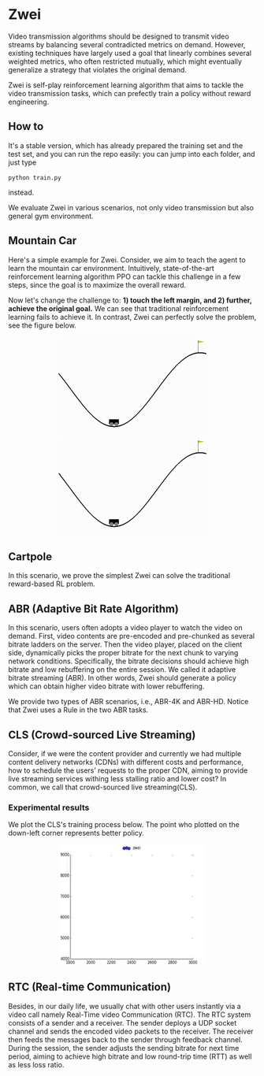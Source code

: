 # Zwei

Video transmission algorithms should be designed to transmit video streams by balancing several contradicted metrics on demand. However, existing techniques have largely used a goal that linearly combines several weighted metrics, who often restricted mutually, which might eventually generalize a strategy that violates the original demand.

Zwei is self-play reinforcement learning algorithm that aims to tackle the video transmission tasks, which can prefectly train a policy without reward engineering.

## How to 

It's a stable version, which has already prepared the training set and the test set, and you can run the repo easily: you can jump into each folder, and just type

```
python train.py
```

instead.

We evaluate Zwei in various scenarios, not only video transmission but also general gym environment.

## Mountain Car

Here's a simple example for Zwei. Consider, we aim to teach the agent to learn the mountain car environment.
Intuitively, state-of-the-art reinforcement learning algorithm PPO can tackle this challenge in a few steps, since the goal is to maximize the overall reward.

Now let's change the challenge to: **1) touch the left margin, and 2) further, achieve the original goal.** We can see that traditional reinforcement learning fails to achieve it.
In contrast, Zwei can perfectly solve the problem, see the figure below.

<p align="center">
    <img src="demo/ppo.gif" width="300"><img src="demo/zwei.gif" width="300">
</p>

## Cartpole

In this scenario, we prove the simplest Zwei can solve the traditional reward-based RL problem.


## ABR (Adaptive Bit Rate Algorithm)

In this scenario, users often adopts a video player to watch the video on demand. First, video contents are pre-encoded and pre-chunked as several bitrate ladders on the server. Then the video player, placed on the client side, dynamically picks the proper bitrate for the next chunk to varying network conditions. Specifically, the bitrate decisions should achieve high bitrate and low rebuffering on the entire session. We called it adaptive bitrate streaming (ABR). In other words, Zwei should generate a policy which can obtain higher video bitrate with lower rebuffering.

We provide two types of ABR scenarios, i.e., ABR-4K and ABR-HD. Notice that Zwei uses a Rule in the two ABR tasks.

## CLS (Crowd-sourced Live Streaming)

Consider, if we were the content provider and currently we had multiple content delivery networks (CDNs) with different costs and performance, how
to schedule the users’ requests to the proper CDN, aiming to provide live streaming services withing less stalling ratio and lower cost? In common, we call that crowd-sourced live streaming(CLS).

### Experimental results

We plot the CLS's training process below. The point who plotted on the down-left corner represents better policy.

<p align="center">
    <img src="demo/lts.gif" width="300">
</p>

## RTC (Real-time Communication)

Besides, in our daily life, we usually chat with other users instantly via a video call namely Real-Time video Communication (RTC). The RTC system consists of a sender and a receiver. The sender deploys a UDP socket channel and sends the encoded video packets to the receiver. The receiver then feeds the messages back to the
sender through feedback channel. During the session, the sender adjusts the sending bitrate for next time period, aiming
to achieve high bitrate and low round-trip time (RTT) as well as less loss ratio.
